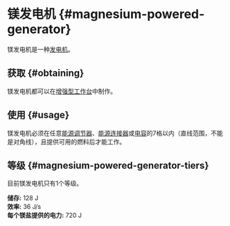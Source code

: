 # 镁发电机 {#magnesium-powered-generator}

镁发电机是一种[发电机](/Electric-Machines#energy-generation)。  

## 获取 {#obtaining}

镁发电机都可以在[增强型工作台](/Enhanced-Crafting-Table)中制作。

## 使用 {#usage}

镁发电机必须在任意[能源调节器](/Energy-Regulator)、[能源连接器](/Energy-Connector)或[电容](/Energy-Capacitors)的7格以内（直线范围，不能是对角线），且提供可用的燃料后才能工作。

## 等级 {#magnesium-powered-generator-tiers}

目前镁发电机只有1个等级。

**储存:** 128 J  
**效率:** 36 J/s  
**每个镁盐提供的电力:** 720 J  
